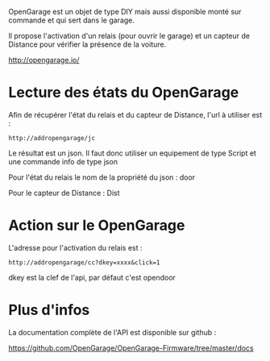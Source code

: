 OpenGarage est un objet de type DIY mais aussi disponible monté sur
commande et qui sert dans le garage.

Il propose l'activation d'un relais (pour ouvrir le garage) et un
capteur de Distance pour vérifier la présence de la voiture.

<http://opengarage.io/>

Lecture des états du OpenGarage 
===============================

Afin de récupérer l'état du relais et du capteur de Distance, l'url à
utiliser est :

    http://addropengarage/jc

Le résultat est un json. Il faut donc utiliser un equipement de type
Script et une commande info de type json

Pour l'état du relais le nom de la propriété du json : door

Pour le capteur de Distance : Dist

Action sur le OpenGarage 
========================

L'adresse pour l'activation du relais est :

    http://addropengarage/cc?dkey=xxxx&click=1

dkey est la clef de l'api, par défaut c'est opendoor

Plus d'infos 
============

La documentation complète de l'API est disponible sur github :

<https://github.com/OpenGarage/OpenGarage-Firmware/tree/master/docs>

